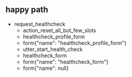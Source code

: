 ## happy path
* request_healthcheck
    - action_reset_all_but_few_slots
    - healthcheck_profile_form
    - form{"name": "healthcheck_profile_form"}
    - utter_start_health_check
    - healthcheck_form
    - form{"name": "healthcheck_form"}
    - form{"name": null}

